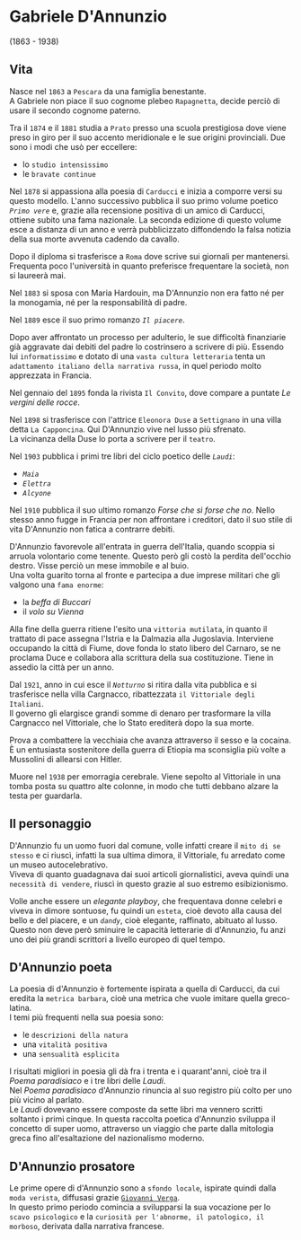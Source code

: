 # Gabriele D'Annunzio
(1863 - 1938)

## Vita

Nasce nel `1863` a `Pescara` da una famiglia benestante.\
A Gabriele non piace il suo cognome plebeo `Rapagnetta`, decide perciò di usare il secondo cognome paterno.

Tra il `1874` e il `1881` studia a `Prato` presso una scuola prestigiosa dove viene preso in giro per il suo accento meridionale e le sue origini provinciali. Due sono i modi che usò per eccellere:
- lo `studio intensissimo`
- le `bravate continue`

Nel `1878` si appassiona alla poesia di `Carducci` e inizia a comporre versi su questo modello. L'anno successivo pubblica il suo primo volume poetico *`Primo vere`* e, grazie alla recensione positiva di un amico di Carducci, ottiene subito una fama nazionale. La seconda edizione di questo volume esce a distanza di un anno e verrà pubblicizzato diffondendo la falsa notizia della sua morte avvenuta cadendo da cavallo.

Dopo il diploma si trasferisce a `Roma` dove scrive sui giornali per mantenersi. Frequenta poco l'università in quanto preferisce frequentare la società, non si laureerà mai.

Nel `1883` si sposa con Maria Hardouin, ma D'Annunzio non era fatto né per la monogamia, né per la responsabilità di padre.

Nel `1889` esce il suo primo romanzo *`Il piacere`*.

Dopo aver affrontato un processo per adulterio, le sue difficoltà finanziarie già aggravate dai debiti del padre lo costrinsero a scrivere di più. Essendo lui `informatissimo` e dotato di una `vasta cultura letteraria` tenta un `adattamento italiano della narrativa russa`, in quel periodo molto apprezzata in Francia.

Nel gennaio del `1895` fonda la rivista `Il Convito`, dove compare a puntate *Le vergini delle rocce*.

Nel `1898` si trasferisce con l'attrice `Eleonora Duse` a `Settignano` in una villa detta `La Capponcina`. Qui D'Annunzio vive nel lusso più sfrenato.\
La vicinanza della Duse lo porta a scrivere per il `teatro`.

Nel `1903` pubblica i primi tre libri del ciclo poetico delle *`Laudi`*:
- *`Maia`*
- *`Elettra`*
- *`Alcyone`*

Nel `1910` pubblica il suo ultimo romanzo *Forse che sì forse che no*. Nello stesso anno fugge in Francia per non affrontare i creditori, dato il suo stile di vita D'Annunzio non fatica a contrarre debiti.

D'Annunzio favorevole all'entrata in guerra dell'Italia, quando scoppia si arruola volontario come tenente. Questo però gli costò la perdita dell'occhio destro. Visse perciò un mese immobile e al buio.\
Una volta guarito torna al fronte e partecipa a due imprese militari che gli valgono una `fama enorme`:
- la *beffa di Buccari*
- il *volo su Vienna*

Alla fine della guerra ritiene l'esito una `vittoria mutilata`, in quanto il trattato di pace assegna l'Istria e la Dalmazia alla Jugoslavia. Interviene occupando la città di Fiume, dove fonda lo stato libero del Carnaro, se ne proclama Duce e collabora alla scrittura della sua costituzione. Tiene in assedio la città per un anno.

Dal `1921`, anno in cui esce il *`Notturno`* si ritira dalla vita pubblica e si trasferisce nella villa Cargnacco, ribattezzata `il Vittoriale degli Italiani`.\
Il governo gli elargisce grandi somme di denaro per trasformare la villa Cargnacco nel Vittoriale, che lo Stato erediterà dopo la sua morte.

Prova a combattere la vecchiaia che avanza attraverso il sesso e la cocaina. È un entusiasta sostenitore della guerra di Etiopia ma sconsiglia più volte a Mussolini di allearsi con Hitler.

Muore nel `1938` per emorragia cerebrale. Viene sepolto al Vittoriale in una tomba posta su quattro alte colonne, in modo che tutti debbano alzare la testa per guardarla.

## Il personaggio

D'Annunzio fu un uomo fuori dal comune, volle infatti creare il `mito di se stesso` e ci riuscì, infatti la sua ultima dimora, il Vittoriale, fu arredato come un museo autocelebrativo.\
Viveva di quanto guadagnava dai suoi articoli giornalistici, aveva quindi una `necessità di vendere`, riuscì in questo grazie al suo estremo esibizionismo.

Volle anche essere un *elegante playboy*, che frequentava donne celebri e viveva in dimore sontuose, fu quindi un `esteta`, cioè devoto alla causa del bello e del piacere, e un *`dandy`*, cioè elegante, raffinato, abituato al lusso.\
Questo non deve però sminuire le capacità letterarie di d'Annunzio, fu anzi uno dei più grandi scrittori a livello europeo di quel tempo.

## D'Annunzio poeta

La poesia di d'Annunzio è fortemente ispirata a quella di Carducci, da cui eredita la `metrica barbara`, cioè una metrica che vuole imitare quella greco-latina.\
I temi più frequenti nella sua poesia sono:
- le `descrizioni della natura`
- una `vitalità positiva`
- una `sensualità esplicita`

I risultati migliori in poesia gli dà fra i trenta e i quarant'anni, cioè tra il *Poema paradisiaco* e i tre libri delle *Laudi*.\
Nel *Poema paradisiaco* d'Annunzio rinuncia al suo registro più colto per uno più vicino al parlato.\
Le *Laudi* dovevano essere composte da sette libri ma vennero scritti soltanto i primi cinque. In questa raccolta poetica d'Annunzio sviluppa il concetto di super uomo, attraverso un viaggio che parte dalla mitologia greca fino all'esaltazione del nazionalismo moderno.

## D'Annunzio prosatore

Le prime opere di d'Annunzio sono a `sfondo locale`, ispirate quindi dalla `moda verista`, diffusasi grazie [`Giovanni Verga`][giovanni-verga].\
In questo primo periodo comincia a svilupparsi la sua vocazione per lo `scavo psicologico` e la `curiosità per l'abnorme, il patologico, il morboso`, derivata dalla narrativa francese.

[giovanni-verga]: Giovanni-Verga.md
